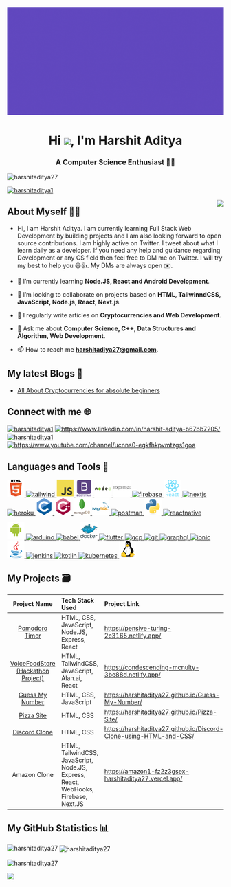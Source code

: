 <img src="full stack web developer.gif">
<h1 align="center">Hi <img src="https://github.com/TheDudeThatCode/TheDudeThatCode/blob/master/Assets/Hi.gif" width="29px">, I'm Harshit Aditya</h1>
<h3 align="center">A Computer Science Enthusiast 👨‍💻</h3>

<p align="left"> <img src="https://komarev.com/ghpvc/?username=harshitaditya27&label=Profile%20views&color=0e75b6&style=flat" alt="harshitaditya27" /> </p>

<p align="left"> <a href="https://twitter.com/harshitaditya1" target="blank"><img src="https://img.shields.io/twitter/follow/harshitaditya1?logo=twitter&style=for-the-badge" alt="harshitaditya1" /></a> </p>
<img align="right" src="https://media.giphy.com/media/4Zgy9QqzWU8C3ugvCa/giphy.gif">

## About Myself 👨‍🎓
- Hi, I am Harshit Aditya. I am currently learning Full Stack Web Development by building projects and I am also looking forward to open source contributions. I am highly active on Twitter. I tweet about what I learn daily as a developer. If you need any help and guidance regarding Development or any CS field then feel free to DM me on Twitter. I will try my best to help you 😃👍. My DMs are always open ✉️. 

- 🌱 I’m currently learning **Node.JS, React and Android Development**.

- 👯 I’m looking to collaborate on projects based on **HTML, TaliwinndCSS, JavaScript, Node.js, React, Next.js**.

- 📝 I regularly write articles on **Cryptocurrencies and Web Development**.

- 💬 Ask me about **Computer Science, C++, Data Structures and Algorithm, Web Development**.

- 📫 How to reach me **harshitadiya27@gmail.com**.

## My latest Blogs 📒
<!-- BLOG-POST-LIST:START -->
- [All About Cryptocurrencies for absolute beginners](https://dev.to/harshitaditya1/all-about-cryptocurrcies-for-absolute-beginners-m2)
<!-- BLOG-POST-LIST:END -->

## Connect with me 🌐
<p align="left">
<a href="https://twitter.com/harshitaditya1" target="blank"><img align="center" src="https://raw.githubusercontent.com/rahuldkjain/github-profile-readme-generator/master/src/images/icons/Social/twitter.svg" alt="harshitaditya1" height="30" width="40" /></a>
<a href="https://www.linkedin.com/in/harshitaditya/" target="blank"><img align="center" src="https://raw.githubusercontent.com/rahuldkjain/github-profile-readme-generator/master/src/images/icons/Social/linked-in-alt.svg" alt="https://www.linkedin.com/in/harshit-aditya-b67bb7205/" height="30" width="40" /></a> 
<a href="https://dev.to/harshitaditya1" target="blank"><img align="center" src="https://cdn.jsdelivr.net/npm/simple-icons@3.0.1/icons/dev-dot-to.svg" alt="harshitaditya1" height="30" width="40" /></a> 
<a href="https://www.youtube.com/c/https://www.youtube.com/channel/ucnns0-egkfhkpvmtzgs1goa" target="blank"><img align="center" src="https://raw.githubusercontent.com/rahuldkjain/github-profile-readme-generator/master/src/images/icons/Social/youtube.svg" alt="https://www.youtube.com/channel/ucnns0-egkfhkpvmtzgs1goa" height="30" width="40" /></a>
</p>

## Languages and Tools 🧰
<p align="left">  
<a href="https://www.w3.org/html/" target="_blank"> <img src="https://raw.githubusercontent.com/devicons/devicon/master/icons/html5/html5-original-wordmark.svg" alt="html5" width="40" height="40"/> </a><a href="https://tailwindcss.com/" target="_blank"> <img src="https://www.vectorlogo.zone/logos/tailwindcss/tailwindcss-icon.svg" alt="tailwind" width="40" height="40"/> </a><a href="https://developer.mozilla.org/en-US/docs/Web/JavaScript" target="_blank"> <img src="https://raw.githubusercontent.com/devicons/devicon/master/icons/javascript/javascript-original.svg" alt="javascript" width="40" height="40"/> </a><a href="https://getbootstrap.com" target="_blank"> <img src="https://raw.githubusercontent.com/devicons/devicon/master/icons/bootstrap/bootstrap-plain-wordmark.svg" alt="bootstrap" width="40" height="40"/> </a> <a href="https://nodejs.org" target="_blank"> <img src="https://raw.githubusercontent.com/devicons/devicon/master/icons/nodejs/nodejs-original-wordmark.svg" alt="nodejs" width="40" height="40"/> </a> <a href="https://expressjs.com" target="_blank"> <img src="https://raw.githubusercontent.com/devicons/devicon/master/icons/express/express-original-wordmark.svg" alt="express" width="40" height="40"/> </a> <a href="https://firebase.google.com/" target="_blank"> <img src="https://www.vectorlogo.zone/logos/firebase/firebase-icon.svg" alt="firebase" width="40" height="40"/> </a>  <a href="https://reactjs.org/" target="_blank"> <img src="https://raw.githubusercontent.com/devicons/devicon/master/icons/react/react-original-wordmark.svg" alt="react" width="40" height="40"/> </a> <a href="https://nextjs.org/" target="_blank"> <img src="https://cdn.worldvectorlogo.com/logos/nextjs-3.svg" alt="nextjs" width="40" height="40"/> </a>  <a href="https://heroku.com" target="_blank"> <img src="https://www.vectorlogo.zone/logos/heroku/heroku-icon.svg" alt="heroku" width="40" height="40"/> </a>  <a href="https://www.cprogramming.com/" target="_blank"> <img src="https://raw.githubusercontent.com/devicons/devicon/master/icons/c/c-original.svg" alt="c" width="40" height="40"/> </a> <a href="https://www.w3schools.com/cpp/" target="_blank"> <img src="https://raw.githubusercontent.com/devicons/devicon/master/icons/cplusplus/cplusplus-original.svg" alt="cplusplus" width="40" height="40"/> </a> 
   <a href="https://www.mongodb.com/" target="_blank"> <img src="https://raw.githubusercontent.com/devicons/devicon/master/icons/mongodb/mongodb-original-wordmark.svg" alt="mongodb" width="40" height="40"/> </a> <a href="https://www.mysql.com/" target="_blank"> <img src="https://raw.githubusercontent.com/devicons/devicon/master/icons/mysql/mysql-original-wordmark.svg" alt="mysql" width="40" height="40"/> </a><a href="https://postman.com" target="_blank"> <img src="https://www.vectorlogo.zone/logos/getpostman/getpostman-icon.svg" alt="postman" width="40" height="40"/> </a> <a href="https://www.python.org" target="_blank"> <img src="https://raw.githubusercontent.com/devicons/devicon/master/icons/python/python-original.svg" alt="python" width="40" height="40"/> </a> <a href="https://reactnative.dev/" target="_blank"> <img src="https://reactnative.dev/img/header_logo.svg" alt="reactnative" width="40" height="40"/> </a>  </p><a href="https://developer.android.com" target="_blank"> <img src="https://raw.githubusercontent.com/devicons/devicon/master/icons/android/android-original-wordmark.svg" alt="android" width="40" height="40"/> </a> 
 <a href="https://www.arduino.cc/" target="_blank"> <img src="https://cdn.worldvectorlogo.com/logos/arduino-1.svg" alt="arduino" width="40" height="40"/> </a> <a href="https://babeljs.io/" target="_blank"> <img src="https://www.vectorlogo.zone/logos/babeljs/babeljs-icon.svg" alt="babel" width="40" height="40"/> </a> <a href="https://www.docker.com/" target="_blank"> <img src="https://raw.githubusercontent.com/devicons/devicon/master/icons/docker/docker-original-wordmark.svg" alt="docker" width="40" height="40"/> </a><a href="https://flutter.dev" target="_blank"> <img src="https://www.vectorlogo.zone/logos/flutterio/flutterio-icon.svg" alt="flutter" width="40" height="40"/> </a> <a href="https://cloud.google.com" target="_blank"> <img src="https://www.vectorlogo.zone/logos/google_cloud/google_cloud-icon.svg" alt="gcp" width="40" height="40"/> </a> <a href="https://git-scm.com/" target="_blank"> <img src="https://www.vectorlogo.zone/logos/git-scm/git-scm-icon.svg" alt="git" width="40" height="40"/> </a> <a href="https://graphql.org" target="_blank"> <img src="https://www.vectorlogo.zone/logos/graphql/graphql-icon.svg" alt="graphql" width="40" height="40"/> </a>  <a href="https://ionicframework.com" target="_blank"> <img src="https://upload.wikimedia.org/wikipedia/commons/d/d1/Ionic_Logo.svg" alt="ionic" width="40" height="40"/> </a> <a href="https://www.java.com" target="_blank"> <img src="https://raw.githubusercontent.com/devicons/devicon/master/icons/java/java-original.svg" alt="java" width="40" height="40"/> </a> <a href="https://www.jenkins.io" target="_blank"> <img src="https://www.vectorlogo.zone/logos/jenkins/jenkins-icon.svg" alt="jenkins" width="40" height="40"/> </a> <a href="https://kotlinlang.org" target="_blank"> <img src="https://www.vectorlogo.zone/logos/kotlinlang/kotlinlang-icon.svg" alt="kotlin" width="40" height="40"/> </a> <a href="https://kubernetes.io" target="_blank"> <img src="https://www.vectorlogo.zone/logos/kubernetes/kubernetes-icon.svg" alt="kubernetes" width="40" height="40"/> </a> <a href="https://www.linux.org/" target="_blank"> <img src="https://raw.githubusercontent.com/devicons/devicon/master/icons/linux/linux-original.svg" alt="linux" width="40" height="40"/> </a> 
 
## My Projects 🗃️

| Project Name      | Tech Stack Used |  Project Link | 
| :---:        |    :----   |       :----   |  
| [Pomodoro Timer](https://github.com/HarshitAditya27/Pomodoro-Timer)     | HTML, CSS, JavaScript, Node.JS, Express, React|  https://pensive-turing-2c3165.netlify.app/
| [VoiceFoodStore (Hackathon Project)](https://github.com/HarshitAditya27/voicefoodstore) | HTML, TailwindCSS, JavaScript, Alan.ai, React | https://condescending-mcnulty-3be88d.netlify.app/
| [Guess My Number](https://github.com/HarshitAditya27/Guess-My-Number)   | HTML, CSS, JavaScript |https://harshitaditya27.github.io/Guess-My-Number/ |   
| [Pizza Site](https://github.com/HarshitAditya27/Pizza-Site) | HTML, CSS | https://harshitaditya27.github.io/Pizza-Site/ |
| [Discord Clone](https://github.com/HarshitAditya27/Discord-Clone-using-HTML-and-CSS) | HTML, CSS | https://harshitaditya27.github.io/Discord-Clone-using-HTML-and-CSS/| 
| Amazon Clone| HTML, TailwindCSS, JavaScript, Node.JS, Express, React, WebHooks, Firebase, Next.JS |https://amazon1-fz2z3gsex-harshitaditya27.vercel.app/|

## My GitHub Statistics 📊

<p><img align="left" src="https://github-readme-stats.vercel.app/api/top-langs?username=harshitaditya27&show_icons=true&locale=en&layout=compact" alt="harshitaditya27" /></p>

<p>&nbsp;<img align="center" src="https://github-readme-stats.vercel.app/api?username=harshitaditya27&show_icons=true&locale=en" alt="harshitaditya27" /></p>

<p><img align="center" src="https://github-readme-streak-stats.herokuapp.com/?user=harshitaditya27&" alt="harshitaditya27" /></p> 

![](https://activity-graph.herokuapp.com/graph?username=harshitaditya27&theme=github)
